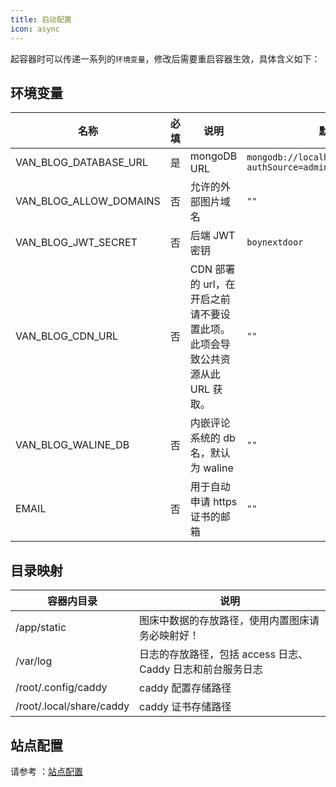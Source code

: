 ```yaml
---
title: 启动配置
icon: async
---
```


起容器时可以传递一系列的`环境变量`，修改后需要重启容器生效，具体含义如下：

## 环境变量

| 名称                   | 必填 | 说明                                                                        | 默认值                                               |
| ---------------------- | ---- | --------------------------------------------------------------------------- | ---------------------------------------------------- |
| VAN_BLOG_DATABASE_URL  | 是   | mongoDB URL                                                                 | `mongodb://localhost:27017/vanBlog?authSource=admin` |
| VAN_BLOG_ALLOW_DOMAINS | 否   | 允许的外部图片域名                                                          | `""`                                                 |
| VAN_BLOG_JWT_SECRET    | 否   | 后端 JWT 密钥                                                               | `boynextdoor`                                        |
| VAN_BLOG_CDN_URL       | 否   | CDN 部署的 url，在开启之前请不要设置此项。此项会导致公共资源从此 URL 获取。 | `""`                                                 |
| VAN_BLOG_WALINE_DB     | 否   | 内嵌评论系统的 db 名，默认为 waline                                         | `""`                                                 |
| EMAIL                  | 否   | 用于自动申请 https 证书的邮箱                                               | `""`                                                 |

## 目录映射

| 容器内目录               | 说明                                                        |
| ------------------------ | ----------------------------------------------------------- |
| /app/static              | 图床中数据的存放路径，使用内置图床请务必映射好！            |
| /var/log                 | 日志的存放路径，包括 access 日志、 Caddy 日志和前台服务日志 |
| /root/.config/caddy      | caddy 配置存储路径                                          |
| /root/.local/share/caddy | caddy 证书存储路径                                          |

## 站点配置

请参考 ：[站点配置](/feature/basic/setting.md)

